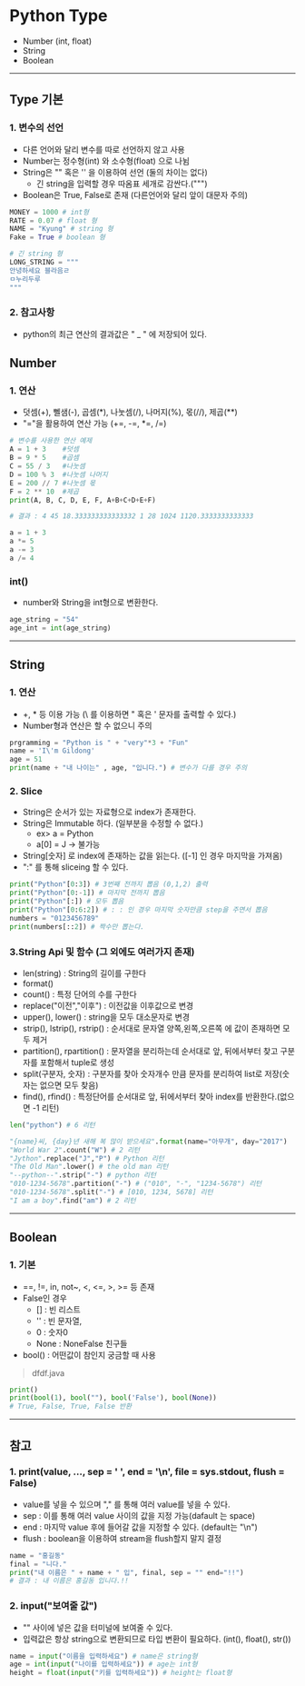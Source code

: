# Python Type
  - Number (int, float)
  - String
  - Boolean

---

## Type 기본
  ### 1. 변수의 선언
  - 다른 언어와 달리 변수를 따로 선언하지 않고 사용
  - Number는 정수형(int) 와 소수형(float) 으로 나뉨
  - String은 "" 혹은 '' 을 이용하여 선언 (둘의 차이는 없다)
    - 긴 string을 입력할 경우 따옴표 세개로 감싼다.(""")
  - Boolean은 True, False로 존재 (다른언어와 달리 앞이 대문자 주의)

  ```python
  MONEY = 1000 # int형
  RATE = 0.07 # float 형
  NAME = "Kyung" # string 형
  Fake = True # boolean 형

  # 긴 string 형
  LONG_STRING = """
  안녕하세요 블라음ㄹ
  ㅁ누리두루
  """
  ```

  ### 2. 참고사항
  -  python의 최근 연산의 결과값은 " _ " 에 저장되어 있다.

## Number

  ### 1. 연산
  - 덧셈(+), 뻴샘(-), 곱셈(\*), 나눗셈(/), 나머지(%), 몫(//), 제곱(\*\*)
  - "="을 활용하여 연산 가능 (+=, -=, \*=, /=)

  ```Python
  # 변수를 사용한 연산 예제
  A = 1 + 3    #덧셈
  B = 9 * 5    #곱셈
  C = 55 / 3   #나눗셈
  D = 100 % 3  #나눗셈 나머지
  E = 200 // 7 #나눗셈 몫
  F = 2 ** 10  #제곱
  print(A, B, C, D, E, F, A+B+C+D+E+F)

  # 결과 : 4 45 18.333333333333332 1 28 1024 1120.3333333333333

  a = 1 + 3
  a *= 5
  a -= 3
  a /= 4

  ```

  ### int()
  - number와 String을 int형으로 변환한다.

  ```Python
  age_string = "54"
  age_int = int(age_string)
  ```

---

## String
  ### 1. 연산
  - +, \* 등 이용 가능 (\\ 를 이용하면 " 혹은 ' 문자를 출력할 수 있다.)
  - Number형과 연산은 할 수 없으니 주의

  ```Python
  prgramming = "Python is " + "very"*3 + "Fun"
  name = 'I\'m Gildong'
  age = 51
  print(name + "내 나이는" , age, "입니다.") # 변수가 다를 경우 주의

  ```

  ### 2. Slice
  - String은 순서가 있는 자료형으로 index가 존재한다.
  - String은 Immutable 하다. (일부분을 수정할 수 없다.)
    - ex> a = Python
    - a[0] = J -> 불가능
  - String[숫자] 로 index에 존재하는 값을 읽는다. ([-1] 인 경우 마지막을 가져옴)
  - ":" 를 통해 sliceing 할 수 있다.

  ```Python
  print("Python"[0:3]) # 3번째 전까지 뽑음 (0,1,2) 출력
  print("Python"[0:-1]) # 마지막 전까지 뽑음
  print("Python"[:]) # 모두 뽑음
  print("Python"[0:6:2]) # : : 인 경우 마지막 숫자만큼 step을 주면서 뽑음
  numbers = "0123456789"
  print(numbers[::2]) # 짝수만 뽑는다.
  ```

  ### 3.String Api 및 함수 (그 외에도 여러가지 존재)
  - len(string) : String의 길이를 구한다
  - format()
  - count() : 특정 단어의 수를 구한다
  - replace("이전","이후") : 이전값을 이후값으로 변경
  - upper(), lower() : string을 모두 대소문자로 변경
  - strip(), lstrip(), rstrip() : 순서대로 문자열 양쪽,왼쪽,오른쪽 에 값이 존재하면 모두 제거
  - partition(), rpartition() : 문자열을 분리하는데 순서대로 앞, 뒤에서부터 찾고 구분자를 포함해서 tuple로 생성
  - split(구분자, 숫자) : 구분자를 찾아 숫자개수 만큼 문자를 분리하여 list로 저장(숫자는 없으면 모두 찾음)
  - find(), rfind() : 특정단어를 순서대로 앞, 뒤에서부터 찾아 index를 반환한다.(없으면 -1 리턴)

  ```Python
  len("python") # 6 리턴

  "{name}씨, {day}년 새해 복 많이 받으세요".format(name="아무개", day="2017")
  "World War 2".count("W") # 2 리턴
  "Jython".replace("J","P") # Python 리턴
  "The Old Man".lower() # the old man 리턴
  "--python--".strip("-") # python 리턴
  "010-1234-5678".partition("-") # ("010", "-", "1234-5678") 리턴
  "010-1234-5678".split("-") # [010, 1234, 5678] 리턴
  "I am a boy".find("am") # 2 리턴
  ```

---

## Boolean
  ### 1. 기본
  - ==, !=, in, not~, <, <=, >, >= 등 존재
  - False인 경우
    - [] : 빈 리스트
    - '' : 빈 문자열,
    - 0 : 숫자0
    - None : NoneFalse 친구들
  - bool() : 어떤값이 참인지 궁금할 때 사용

  > dfdf.java

  ```Python
  print()
  print(bool(1), bool(""), bool('False'), bool(None))
  # True, False, True, False 반환
  ```


---

## 참고
  ### 1. print(value, ..., sep = ' ', end = '\n', file = sys.stdout, flush = False)
  - value를 넣을 수 있으며 "," 를 통해 여러 value를 넣을 수 있다.
  - sep : 이를 통해 여러 value 사이의 값을 지정 가능(dafault 는 space)
  - end : 마지막 value 후에 들어갈 값을 지정할 수 있다. (default는 "\\n")
  - flush : boolean을 이용하여 stream을 flush할지 말지 결정

  ```Python
  name = "홍길동"
  final = "니다."
  print("내 이름은 " + name + " 입", final, sep = "" end="!!")
  # 결과 : 내 이름은 홍길동 입니다.!!
  ```

  ### 2. input("보여줄 값")
  - "" 사이에 넣은 값을 터미널에 보여줄 수 있다.
  - 입력값은 항상 string으로 변환되므로 타입 변환이 필요하다. (int(), float(), str())

  ```Python
  name = input("이름을 입력하세요") # name은 string형
  age = int(input("나이를 입력하세요")) # age는 int형
  height = float(input("키를 입력하세요")) # height는 float형
  ```

